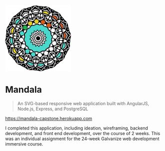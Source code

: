 ![Mandala, Galvanize Capstone](public/img/demo.png)

# Mandala
> An SVG-based responsive web application built with AngularJS, Node.js, Express, and PostgreSQL

https://mandala-capstone.herokuapp.com

I completed this application, including ideation, wireframing, backend development, and front end development, over the course of 2 weeks. This was an individual assignment for the 24-week Galvanize web development immersive course.
